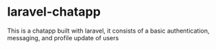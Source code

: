 # laravel-chatapp
This is a chatapp built with laravel, it consists of a basic authentication, messaging, and profile update of users
